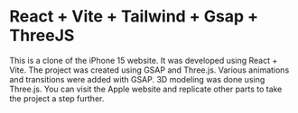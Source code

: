 # React + Vite + Tailwind + Gsap + ThreeJS

This is a clone of the iPhone 15 website. 
It was developed using React + Vite. 
The project was created using GSAP and Three.js.
Various animations and transitions were added with GSAP.
3D modeling was done using Three.js. 
You can visit the Apple website and replicate other parts to take the project a step further.
